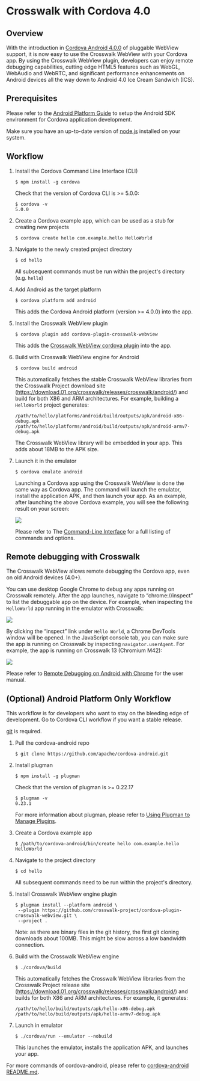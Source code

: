 # Crosswalk with Cordova 4.0
## Overview
With the introduction in [Cordova Android 4.0.0](http://cordova.apache.org/announcements/2015/04/15/cordova-android-4.0.0.html) of pluggable WebView support, it is now easy to use the Crosswalk WebView with your Cordova app. By using the Crosswalk WebView plugin, developers can enjoy remote debugging capabilities, cutting edge HTML5 features such as WebGL, WebAudio and WebRTC, and significant performance enhancements on Android devices all the way down to Android 4.0 Ice Cream Sandwich (ICS).
## Prerequisites
Please refer to the [Android Platform Guide](https://cordova.apache.org/docs/en/4.0.0/guide_platforms_android_index.md.html#Android%20Platform%20Guide) to setup the Android SDK environment for Cordova application development.

Make sure you have an up-to-date version of [node.js](https://nodejs.org/) installed on your system.
## Workflow

1.  Install the Cordova Command Line Interface (CLI)

        $ npm install -g cordova

    Check that the version of Cordova CLI is >= 5.0.0:

        $ cordova -v
        5.0.0

2.  Create a Cordova example app, which can be used as a stub for creating new projects

        $ cordova create hello com.example.hello HelloWorld

3.  Navigate to the newly created project directory

        $ cd hello

    All subsequent commands must be run within the project's directory (e.g. `hello`)

4.  Add Android as the target platform

        $ cordova platform add android

    This adds the Cordova Android platform (version >= 4.0.0) into the app.

5.  Install the Crosswalk WebView plugin

        $ cordova plugin add cordova-plugin-crosswalk-webview

    This adds the [Crosswalk WebView cordova plugin](https://www.npmjs.com/package/cordova-plugin-crosswalk-webview/) into the app.

6.  Build with Crosswalk WebView engine for Android

        $ cordova build android

    This automatically fetches the stable Crosswalk WebView libraries from the Crosswalk Project download site (https://download.01.org/crosswalk/releases/crosswalk/android/) and build for both X86 and ARM architectures. For example, building a `HelloWorld` project generates:

        /path/to/hello/platforms/android/build/outputs/apk/android-x86-debug.apk
        /path/to/hello/platforms/android/build/outputs/apk/android-armv7-debug.apk

    The Crosswalk WebView library will be embedded in your app. This adds about 18MB to the APK size.

7.  Launch it in the emulator

        $ cordova emulate android

    Launching a Cordova app using the Crosswalk WebView is done the same way as Cordova app. The command will launch the emulator, install the application APK, and then launch your app. As an example, after launching the above Cordova example, you will see the following result on your screen:

    <img src="/assets/cordova-in-emulator.jpg" />

    Please refer to The [Command-Line Interface](https://cordova.apache.org/docs/en/4.0.0/guide_cli_index.md.html#The%20Command-Line%20Interface) for a full listing of commands and options.


## Remote debugging with Crosswalk

The Crosswalk WebView allows remote debugging the Cordova app, even on old Android devices (4.0+).

You can use desktop Google Chrome to debug any apps running on Crosswalk remotely. After the app launches, navigate to “chrome://inspect” to list the debuggable app on the device. For example, when inspecting the `HelloWorld` app running in the emulator with Crosswalk:

<img src="/assets/cordova-devtools-inspect.jpg" />

By clicking the “inspect” link under `Hello World`, a Chrome DevTools window will be opened. In the JavaScript console tab, you can make sure the app is running on Crosswalk by inspecting `navigator.userAgent`. For example, the app is running on Crosswalk 13 (Chromium M42):

<img src="/assets/cordova-with-devtools.jpg" />

Please refer to [Remote Debugging on Android with Chrome](https://developer.chrome.com/devtools/docs/remote-debugging) for the user manual.


## (Optional) Android Platform Only Workflow

This workflow is for developers who want to stay on the bleeding edge of development. Go to Cordova CLI workflow if you want a stable release.

[git](http://www.google.com/url?q=http%3A%2F%2Fgit-scm.com%2F&sa=D&sntz=1&usg=AFQjCNFOqwvh2KbuCJQUVsR5fW38FrTRTw) is required.

1.  Pull the cordova-android repo

        $ git clone https://github.com/apache/cordova-android.git

2.  Install plugman

        $ npm install -g plugman

    Check that the version of plugman is >= 0.22.17

        $ plugman -v
        0.23.1

    For more information about plugman, please refer to [Using Plugman to Manage Plugins](https://cordova.apache.org/docs/en/4.0.0/plugin_ref_plugman.md.html#Using%20Plugman%20to%20Manage%20Plugins).

4.  Create a Cordova example app

        $ /path/to/cordova-android/bin/create hello com.example.hello HelloWorld

5.  Navigate to the project directory

        $ cd hello

    All subsequent commands need to be run within the project's directory.

6.  Install Crosswalk WebView engine plugin

        $ plugman install --platform android \
         --plugin https://github.com/crosswalk-project/cordova-plugin-crosswalk-webview.git \
         --project .

    Note: as there are binary files in the git history, the first git cloning downloads about 100MB. This  might be slow across a low bandwidth connection.

7.  Build with the Crosswalk WebView engine

        $ ./cordova/build

    This automatically fetches the Crosswalk WebView libraries from the Crosswalk Project release site (https://download.01.org/crosswalk/releases/crosswalk/android/) and builds for both X86 and ARM architectures. For example, it generates:

        /path/to/hello/build/outputs/apk/hello-x86-debug.apk
        /path/to/hello/build/outputs/apk/hello-armv7-debug.apk

8.  Launch in emulator

        $ ./cordova/run --emulator --nobuild

    This launches the emulator, installs the application APK, and launches your app. 

For more commands of cordova-android, please refer to [cordova-android README.md](https://github.com/apache/cordova-android).
